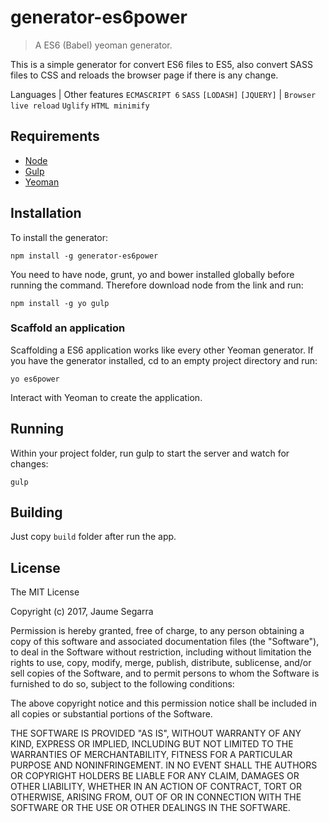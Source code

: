 generator-es6power
================================
>A ES6 (Babel) yeoman generator.

This is a simple generator for convert ES6 files to ES5, also convert SASS files to CSS and reloads the browser page if there is any change.

Languages									| Other features
`ECMASCRIPT 6` `SASS` `[LODASH]` `[JQUERY]` | `Browser live reload` `Uglify` `HTML minimify`

## Requirements
* [Node](https://nodejs.org)
* [Gulp](http://gulpjs.com/)
* [Yeoman](http://yeoman.io/)

## Installation
To install the generator:

`npm install -g generator-es6power`

You need to have node, grunt, yo and bower installed globally before running the command. Therefore download node from the link and run:

`npm install -g yo gulp`

### Scaffold an application
Scaffolding a ES6 application works like every other Yeoman generator. If you have the generator installed, cd to an empty project directory and run:

`yo es6power`

Interact with Yeoman to create the application.

## Running
Within your project folder, run gulp to start the server and watch for changes:

`gulp`

## Building
Just copy `build` folder after run the app.

## License 

The MIT License

Copyright (c) 2017, Jaume Segarra

Permission is hereby granted, free of charge, to any person
obtaining a copy of this software and associated documentation
files (the "Software"), to deal in the Software without
restriction, including without limitation the rights to use,
copy, modify, merge, publish, distribute, sublicense, and/or sell
copies of the Software, and to permit persons to whom the
Software is furnished to do so, subject to the following
conditions:

The above copyright notice and this permission notice shall be
included in all copies or substantial portions of the Software.

THE SOFTWARE IS PROVIDED "AS IS", WITHOUT WARRANTY OF ANY KIND,
EXPRESS OR IMPLIED, INCLUDING BUT NOT LIMITED TO THE WARRANTIES
OF MERCHANTABILITY, FITNESS FOR A PARTICULAR PURPOSE AND
NONINFRINGEMENT. IN NO EVENT SHALL THE AUTHORS OR COPYRIGHT
HOLDERS BE LIABLE FOR ANY CLAIM, DAMAGES OR OTHER LIABILITY,
WHETHER IN AN ACTION OF CONTRACT, TORT OR OTHERWISE, ARISING
FROM, OUT OF OR IN CONNECTION WITH THE SOFTWARE OR THE USE OR
OTHER DEALINGS IN THE SOFTWARE.
